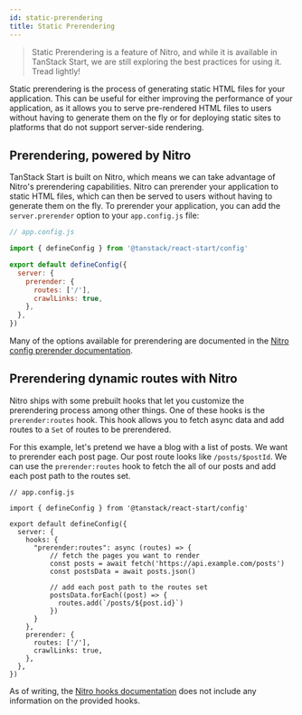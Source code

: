 ```yaml
---
id: static-prerendering
title: Static Prerendering
---
```


> Static Prerendering is a feature of Nitro, and while it is available in TanStack Start, we are still exploring the best practices for using it. Tread lightly!

Static prerendering is the process of generating static HTML files for your application. This can be useful for either improving the performance of your application, as it allows you to serve pre-rendered HTML files to users without having to generate them on the fly or for deploying static sites to platforms that do not support server-side rendering.

## Prerendering, powered by Nitro

TanStack Start is built on Nitro, which means we can take advantage of Nitro's prerendering capabilities. Nitro can prerender your application to static HTML files, which can then be served to users without having to generate them on the fly. To prerender your application, you can add the `server.prerender` option to your `app.config.js` file:

```js
// app.config.js

import { defineConfig } from '@tanstack/react-start/config'

export default defineConfig({
  server: {
    prerender: {
      routes: ['/'],
      crawlLinks: true,
    },
  },
})
```

Many of the options available for prerendering are documented in the [Nitro config prerender documentation](https://nitro.unjs.io/config#prerender).

## Prerendering dynamic routes with Nitro

Nitro ships with some prebuilt hooks that let you customize the prerendering process among other things. One of these hooks is the `prerender:routes` hook. This hook allows you to fetch async data and add routes to a `Set` of routes to be prerendered.

For this example, let's pretend we have a blog with a list of posts. We want to prerender each post page. Our post route looks like `/posts/$postId`. We can use the `prerender:routes` hook to fetch the all of our posts and add each post path to the routes set.

```
// app.config.js

import { defineConfig } from '@tanstack/react-start/config'

export default defineConfig({
  server: {
    hooks: {
      "prerender:routes": async (routes) => {
          // fetch the pages you want to render
          const posts = await fetch('https://api.example.com/posts')
          const postsData = await posts.json()

          // add each post path to the routes set
          postsData.forEach((post) => {
            routes.add(`/posts/${post.id}`)
          })
      }
    },
    prerender: {
      routes: ['/'],
      crawlLinks: true,
    },
  },
})
```

As of writing, the [Nitro hooks documentation](https://nitro.build/config#hooks) does not include any information on the provided hooks.
